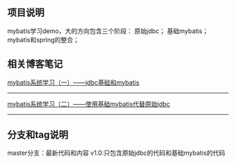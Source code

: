 ## 项目说明
mybatis学习demo，大的方向包含三个阶段：
原始jdbc；
基础mybatis；
mybatis和spring的整合；

## 相关博客笔记
[mybatis系统学习（一）——jdbc基础和mybatis](https://blog.csdn.net/tuzongxun/article/details/80097321)
***
[mybatis系统学习（二）——使用基础mybatis代替原始jdbc](https://blog.csdn.net/tuzongxun/article/details/80103721)
***

## 分支和tag说明
master分支：最新代码和内容
v1.0:只包含原始jdbc的代码和基础mybatis的代码